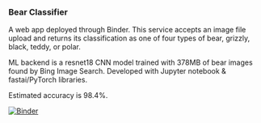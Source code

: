 ### Bear Classifier

A web app deployed through Binder. This service accepts an image file upload and returns its classification as one of four types of bear, grizzly, black, teddy, or polar.

ML backend is a resnet18 CNN model trained with 378MB of bear images found by Bing Image Search. Developed with Jupyter notebook & fastai/PyTorch libraries.

Estimated accuracy is 98.4%.

[![Binder](https://mybinder.org/badge_logo.svg)](https://mybinder.org/v2/gh/GeneChalfant/Bear-Classr/HEAD?labpath=BearClassr.ipynb)